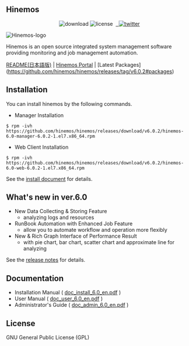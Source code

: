 ## Hinemos

<p align="center"> 
  <img alt="download" src="https://img.shields.io/github/downloads/hinemos/hinemos/total.svg"/>
  <img alt="license" src="https://img.shields.io/badge/license-GPL-blue.svg"/> 
  <a href=https://twitter.com/Hinemos_INFO> 
    <img alt="twitter" src="https://img.shields.io/twitter/follow/Hinemos_INFO.svg?style=social&label=Follow&maxAge=2592000"/>
  </a>
</p>

![Hinemos-logo](http://www.hinemos.info/files/images/HinemosLogo.png)

Hinemos is an open source integrated system management software providing monitoring and job management automation.

[README(日本語版)](README.jp.md)  | [Hinemos Portal](http://www.hinemos.info/) | [Latest Packages] (https://github.com/hinemos/hinemos/releases/tag/v6.0.2#packages)

## Installation

You can install hinemos by the following commands.

- Manager Installation

```$ rpm -ivh https://github.com/hinemos/hinemos/releases/download/v6.0.2/hinemos-6.0-manager-6.0.2-1.el7.x86_64.rpm```

- Web Client Installation

```$ rpm -ivh https://github.com/hinemos/hinemos/releases/download/v6.0.2/hinemos-6.0-web-6.0.2-1.el7.x86_64.rpm```

See the [install document](https://github.com/hinemos/hinemos/releases/download/v6.0.0/doc_install_6.0_en.pdf) for details.

## What's new in ver.6.0

* New Data Collecting & Storing Feature
  - analyzing logs and resources
* RunBook Automation with Enhanced Job Feature
  - allow you to automate workflow and operation more flexibly
* New & Rich Graph Interface of Performance Result
  - with pie chart, bar chart, scatter chart and approximate line for analyzing

See the [release notes](https://github.com/hinemos/hinemos/releases) for details.

## Documentation

- Installation Manual (
[doc_install_6.0_en.pdf](https://github.com/hinemos/hinemos/releases/download/v6.0.0/doc_install_6.0_en.pdf) )
- User Manual (
[doc_user_6.0_en.pdf](https://github.com/hinemos/hinemos/releases/download/v6.0.0/doc_user_6.0_en.pdf) )
- Administrator's Guide (
[doc_admin_6.0_en.pdf](https://github.com/hinemos/hinemos/releases/download/v6.0.0/doc_admin_6.0_en.pdf) )

## License

GNU General Public License (GPL)
